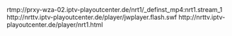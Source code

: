 
<item>
<title>nrt</title>
<link>rtmp://prxy-wza-02.iptv-playoutcenter.de/nrt1/_definst_<playpath>mp4:nrt1.stream_1 <swfUrl>http://nrttv.iptv-playoutcenter.de/player/jwplayer.flash.swf <pageUrl>http://nrttv.iptv-playoutcenter.de/player/nrt1.html </link>
</item>
